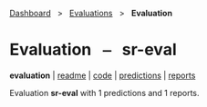 [Dashboard](../../index.md)  &nbsp; > &nbsp; [Evaluations](../index.md)  &nbsp; > &nbsp; **Evaluation** 

# Evaluation &nbsp; ⎯ &nbsp; sr-eval

**evaluation** | [readme](readme_file.md) | [code](code.md) | [predictions](predictions/index.md) | [reports](reports/index.md) 

Evaluation **sr-eval** with 1 predictions and 1 reports.

